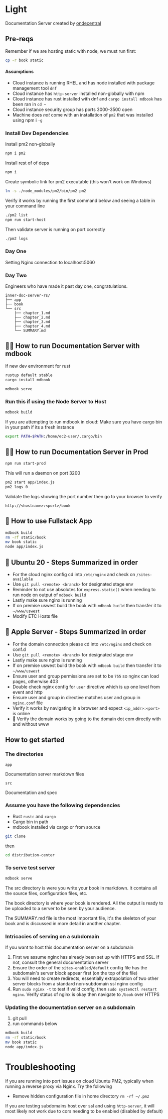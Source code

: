 # Light

Documentation Server created by [ondecentral](https://ondecentral.com)

## Pre-reqs

Remember if we are hosting static with node, we must run first:  

```zsh
cp -r book static
```


#### Assumptions
* Cloud instance is running RHEL and has node installed with package management tool `dnf`
* Cloud instance has `http-server` installed non-globally with npm
* Cloud instance has rust installed with dnf and `cargo install mdbook` has been ran in `cd ~`
* Cloud instance security group has ports 3000-3500 open
* Machine does _not_ come with an installation of `pm2`  that was installed using npm i `-g`

### Install Dev Dependencies

Install pm2 non-globally 

```zsh
npm i pm2
```


Install rest of of deps

```zsh
npm i
```

Create symbolic link for pm2 executable (this won't work on Windows)

```zsh
ln -s ./node_modules/pm2/bin/pm2 pm2
```

Verify it works by running the first command below and seeing a table in your command line

```zsh
./pm2 list
npm run start-host
```

Then validate server is running on port correctly

```zsh
./pm2 logs
```

### Day One

Setting Nginx connection to localhost:5060



### Day Two 

Engineers who have made it past day one, congratulations. 

```
inner-doc-server-rs/
├── app
├── book
└── src
    ├── chapter_1.md
    ├── chapter_2.md
    ├── chapter_3.md
    ├── chapter_4.md
    └── SUMMARY.md
```

## 🙆‍♀️ How to run Documentation Server with mdbook

If new dev environment for rust

```bash
rustup default stable
cargo install mdbook
```

```bash
mdbook serve 
```

### Run this if using the Node Server to Host

```bash
mdbook build
```

If you are attempting to run mdbook in cloud: Make sure you have cargo bin in your path if its a fresh instance

```zsh
export PATH=$PATH:/home/ec2-user/.cargo/bin
```

## 🙆‍♀️ How to run Documentation Server in Prod

```bash
npm run start-prod
```

This will run a daemon on port 3200

```zsh
pm2 start app/index.js
pm2 logs 0
```

Validate the logs showing the port number then go to your browser to verify

```
http://<hostname>:<port>/book
```

## 💁 How to use Fullstack App


```zsh
mdbook build
rm -rf static/book
mv book static
node app/index.js
```


##  💁 Ubuntu 20 - Steps Summarized in order


* For the cloud nginx config cd into `/etc/nginx` and check on `/sites-available`
* Use `git pull <remote> <branch>` for designated stage env
* Reminder to not use absolutes for `express.static()` when needing to run node on output of `mdbook build`
* Lastly make sure nginx is running
* If on premise uswest build the book with `mdbook build` then transfer it to `~/www/uswest`
* Modify ETC Hosts file



##  💁 Apple Server - Steps Summarized in order


* For the domain connection please cd into `/etc/nginx` and check on conf.d
* Use `git pull <remote> <branch>` for designated stage env
* Lastly make sure nginx is running
* If on premise uswest build the book with `mdbook build` then transfer it to `~/www/uswest`
* Ensure user and group permissions are set to be `755` so nginx can load pages, otherwise 403
* Double check nginx config for `user` directive which is up one level from event and http
* Ensure user and group in directive matches user and group in `nginx.conf` file
* Verify it works by navigating in a browser and expect `<ip_addr>:<port>` is online
* 🙅‍ Verify the domain works by going to the domain dot com directly with and without www

## How to get started 

### The directories

`app`

Documentation server markdown files

`src`

Documentation and spec

### Assume you have the following dependencies
- Rust `rustc` and `cargo`
- Cargo bin in path
- mdbook installed via cargo or from source

  

```bash
git clone
```

then

```bash
cd distribution-center
```


### To serve test server

```bash
mdbook serve 
```
  


The src directory is were you write your book in markdown. It contains all the source files, configuration files, etc.

The book directory is where your book is rendered. All the output is ready to be uploaded to a server to be seen by your audience.

The SUMMARY.md file is the most important file, it's the skeleton of your book and is discussed in more detail in another chapter.


### Intricacies of serving on a subdomain

If you want to host this documentation server on a subdomain

1. First we assume nginx has already been set up with HTTPS and SSL. If not, consult the general documentation server
2. Ensure the order of the `sites-enabled/default` config file has the subdomain's server block appear first (on the top of the file)
3. You will need to create redirects, essentially extrapolation of two other server blocks from a standard non-subdomain ssl nginx config
4. Run `sudo nginx -t` to test if valid config, then `sudo systemctl restart nginx`. Verify status of nginx is okay then navigate to `/book` over HTTPS

### Updating the documentation server on a subdomain

1. git pull 
2. run commands below

```zsh
mdbook build
rm -rf static/book
mv book static
node app/index.js
```


# Troubleshooting

If you are running into port issues on cloud Ubuntu PM2, typically when running a reverse proxy via Nginx. Try the following

* Remove hidden configuration file in home directory `rm -rf ~/.pm2`

If you are testing subdomains host over ssl and using `http-server`, it will most likely not work due to cors needing to be enabled (disabled by default)





